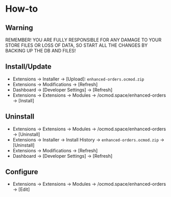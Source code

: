 # How-to

## Warning
REMEMBER! YOU ARE FULLY RESPONSIBLE FOR ANY DAMAGE TO YOUR STORE FILES OR LOSS OF DATA, SO START ALL THE CHANGES BY BACKING UP THE DB AND FILES!

## Install/Update
* Extensions → Installer → [Upload]: `enhanced-orders.ocmod.zip`
* Extensions → Modifications → [Refresh]
* Dashboard → [Developer Settings] → [Refresh]
* Extensions → Extensions → Modules → /ocmod.space/enhanced-orders → [Install]

## Uninstall
* Extensions → Extensions → Modules → /ocmod.space/enhanced-orders → [Uninstall]
* Extensions → Installer → Install History → `enhanced-orders.ocmod.zip` → [Uninstall]
* Extensions → Modifications → [Refresh]
* Dashboard → [Developer Settings] → [Refresh]

## Configure
* Extensions → Extensions → Modules → /ocmod.space/enhanced-orders → [Edit]


